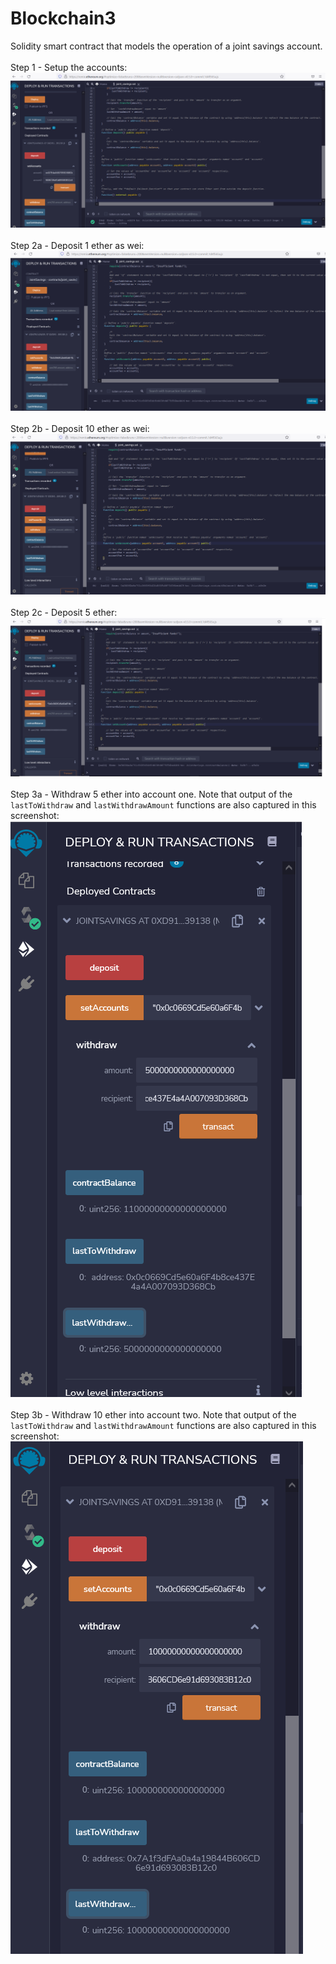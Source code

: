 # Blockchain3

Solidity smart contract that models the operation of a joint savings account.
\
\
Step 1 - Setup the accounts:
![](Execution_Results/Step1.png) 
\
\
Step 2a - Deposit 1 ether as wei:
![](Execution_Results/Step2a.png)
\
\
Step 2b - Deposit 10 ether as wei:
![](Execution_Results/Step2b.png)
\
\
Step 2c - Deposit 5 ether:
![](Execution_Results/Step2c.png)
\
\
Step 3a - Withdraw 5 ether into account one.  Note that output of the `lastToWithdraw` and `lastWithdrawAmount` functions are also captured in this screenshot:\
![](Execution_Results/Step3a.png)
\
\
Step 3b - Withdraw 10 ether into account two.  Note that output of the `lastToWithdraw` and `lastWithdrawAmount` functions are also captured in this screenshot:\
![](Execution_Results/Step3b.png)
